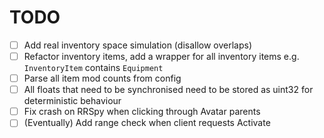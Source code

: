 # TODO

- [ ] Add real inventory space simulation (disallow overlaps)
- [ ] Refactor inventory items, add a wrapper for all inventory items e.g. `InventoryItem` contains `Equipment`
- [ ] Parse all item mod counts from config
- [ ] All floats that need to be synchronised need to be stored as uint32 for deterministic behaviour
- [ ] Fix crash on RRSpy when clicking through Avatar parents
- [ ] (Eventually) Add range check when client requests Activate
